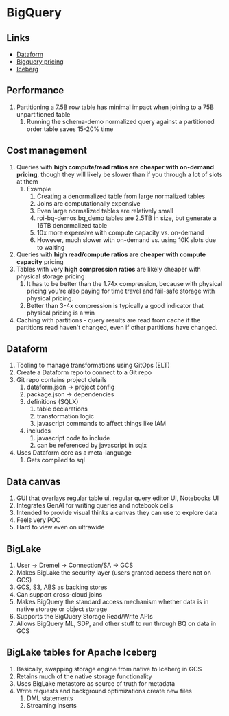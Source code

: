 # BigQuery

## Links

* [Dataform](https://cloud.google.com/dataform/docs/overview)
* [Bigquery pricing](https://cloud.google.com/bigquery/pricing?hl=en#storage)
* [Iceberg](https://cloud.google.com/bigquery/docs/iceberg-tables#read-iceberg-tables-from-spark)

## Performance

1. Partitioning a 7.5B row table has minimal impact when joining to a 75B unpartitioned table
   1. Running the schema-demo normalized query against a partitioned order table saves 15-20% time

## Cost management

1. Queries with **high compute/read ratios are cheaper with on-demand pricing**, though they will likely be slower than if you through a lot of slots at them
   1. Example
      1. Creating a denormalized table from large normalized tables
      2. Joins are computationally expensive
      3. Even large normalized tables are relatively small
      4. roi-bq-demos.bq_demo tables are 2.5TB in size, but generate a 16TB denormalized table
      5. 10x more expensive with compute capacity vs. on-demand
      6. However, much slower with on-demand vs. using 10K slots due to waiting
2. Queries with **high read/compute ratios are cheaper with compute capacity** pricing
3. Tables with very **high compression ratios** are likely cheaper with physical storage pricing
   1. It has to be better than the 1.74x compression, because with physical pricing you're also paying for time travel and fail-safe storage with physical pricing.
   2. Better than 3-4x compression is typically a good indicator that physical pricing is a win
4. Caching with partitions - query results are read from cache if the partitions read haven't changed, even if other partitions have changed.


## Dataform

1. Tooling to manage transformations using GitOps (ELT)
2. Create a Dataform repo to connect to a Git repo
3. Git repo contains project details
   1. dataform.json -> project config
   2. package.json -> dependencies
   3. definitions (SQLX)
      1. table declarations
      2. transformation logic
      3. javascript commands to affect things like IAM
   4. includes
      1. javascript code to include
      2. can be referenced by javascript in sqlx
4. Uses Dataform core as a meta-language
   1. Gets compiled to sql

## Data canvas

1. GUI that overlays regular table ui, regular query editor UI, Notebooks UI
2. Integrates GenAI for writing queries and notebook cells
3. Intended to provide visual thinks a canvas they can use to explore data
4. Feels very POC
5. Hard to view even on ultrawide

## BigLake
1. User -> Dremel -> Connection/SA -> GCS
2. Makes BigLake the security layer (users granted access there not on GCS)
3. GCS, S3, ABS as backing stores
4. Can support cross-cloud joins
5. Makes BigQuery the standard access mechanism whether data is in native storage or object storage
6. Supports the BigQuery Storage Read/Write APIs
7. Allows BigQuery ML, SDP, and other stuff to run through BQ on data in GCS

## BigLake tables for Apache Iceberg
[image-ref]: https://cloud.google.com/static/bigquery/images/biglake-iceberg-table-arch.png "Architecture"

1. Basically, swapping storage engine from native to Iceberg in GCS
2. Retains much of the native storage functionality
3. Uses BigLake metastore as source of truth for metadata
4. Write requests and background optimizations create new files
   1. DML statements
   2. Streaming inserts